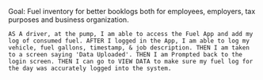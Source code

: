 Goal: Fuel inventory for better booklogs both for employees, employers, tax purposes and business organization.

`
 AS A driver, at the pump, I am able to access the Fuel App and add my log of consumed fuel.
 AFTER I logged in the App, I am able to log my vehicle, fuel gallons, timestamp, & job description.
 THEN I am taken to a screen saying 'Data Uploaded'.
 THEN I am Prompted back to the login screen.
 THEN I can go to VIEW DATA to make sure my fuel log for the day was accurately logged into the system.
`
